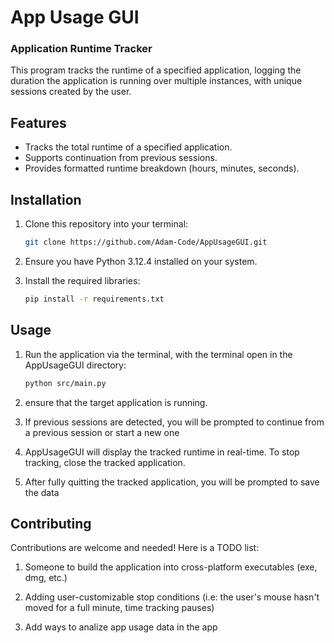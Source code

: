 # App Usage GUI
### Application Runtime Tracker

This program tracks the runtime of a specified application, logging the duration the application is running over multiple instances, with unique sessions created by the user.

## Features

- Tracks the total runtime of a specified application.
- Supports continuation from previous sessions.
- Provides formatted runtime breakdown (hours, minutes, seconds).

## Installation

1. Clone this repository into your terminal:
    ```sh
    git clone https://github.com/Adam-Code/AppUsageGUI.git
    ```

2. Ensure you have Python 3.12.4 installed on your system.

3. Install the required libraries:
    ```sh
    pip install -r requirements.txt
    ```

## Usage

1. Run the application via the terminal, with the terminal open in the AppUsageGUI directory:
    ```sh
    python src/main.py
    ```

2. ensure that the target application is running.

3. If previous sessions are detected, you will be prompted to continue from a previous session or start a new one

5. AppUsageGUI will display the tracked runtime in real-time. To stop tracking, close the tracked application.

6. After fully quitting the tracked application, you will be prompted to save the data

## Contributing

Contributions are welcome and needed! Here is a TODO list:

1. Someone to build the application into cross-platform executables (exe, dmg, etc.)

2. Adding user-customizable stop conditions (i.e: the user's mouse hasn't moved for a full minute, time tracking pauses)

3. Add ways to analize app usage data in the app

